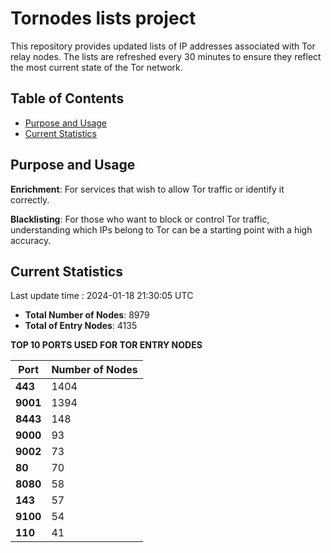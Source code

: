 # Tornodes lists project

This repository provides updated lists of IP addresses associated with Tor relay nodes. The lists are refreshed every 30 minutes to ensure they reflect the most current state of the Tor network.

## Table of Contents

- [Purpose and Usage](#purpose-and-usage)
- [Current Statistics](#current-statistics)


## Purpose and Usage

**Enrichment**: For services that wish to allow Tor traffic or identify it correctly.

**Blacklisting**: For those who want to block or control Tor traffic, understanding which IPs belong to Tor can be a starting point with a high accuracy.

## Current Statistics

Last update time : 2024-01-18 21:30:05 UTC

- **Total Number of Nodes**: 8979
- **Total of Entry Nodes**: 4135

**TOP 10 PORTS USED FOR TOR ENTRY NODES**

| **Port** | **Number of Nodes** |
|------|-----------------|
| **443**   | 1404  |
| **9001**   | 1394  |
| **8443**   | 148  |
| **9000**   | 93  |
| **9002**   | 73  |
| **80**   | 70  |
| **8080**   | 58  |
| **143**   | 57  |
| **9100**   | 54  |
| **110**   | 41  |

